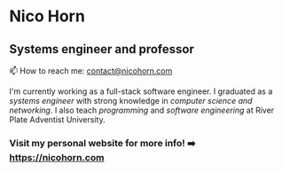 # Nico Horn
## Systems engineer and professor
 📫 How to reach me: contact@nicohorn.com

 I'm currently working as a full-stack software engineer. I graduated as a *systems engineer* with strong knowledge in *computer science and networking*. I also teach *programming* and *software engineering* at River Plate Adventist University.
 
### Visit my personal website for more info! ➡️ https://nicohorn.com
